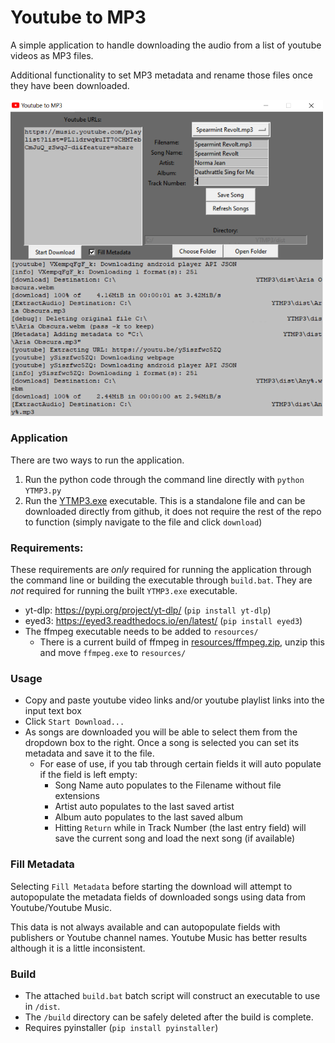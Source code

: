 # Youtube to MP3
A simple application to handle downloading the audio from a list of youtube videos as MP3 files.

Additional functionality to set MP3 metadata and rename those files once they have been downloaded.

<img src='resources/Screenshot.png' width='500'>

### Application
There are two ways to run the application.
 1. Run the python code through the command line directly with `python YTMP3.py`
 2. Run the [YTMP3.exe](dist/YTMP3.exe) executable. This is a standalone file and can be downloaded directly from github, it does not require the rest of the repo to function (simply navigate to the file and click `download`)

### Requirements:
These requirements are *only* required for running the application through the command line or building the executable through `build.bat`. They are *not* required for running the built `YTMP3.exe` executable.
  - yt-dlp: https://pypi.org/project/yt-dlp/ (`pip install yt-dlp`)
  - eyed3: https://eyed3.readthedocs.io/en/latest/ (`pip install eyed3`)
  - The ffmpeg executable needs to be added to `resources/`
    - There is a current build of ffmpeg in [resources/ffmpeg.zip](resources/ffmpeg.zip), unzip this and move `ffmpeg.exe` to `resources/`

### Usage
 - Copy and paste youtube video links and/or youtube playlist links into the input text box
 - Click `Start Download...`
 - As songs are downloaded you will be able to select them from the dropdown box to the right. Once a song is selected you can set its metadata and save it to the file.
   - For ease of use, if you tab through certain fields it will auto populate if the field is left empty:
      - Song Name auto populates to the Filename without file extensions
      - Artist auto populates to the last saved artist
      - Album auto populates to the last saved album
      - Hitting `Return` while in Track Number (the last entry field) will save the current song and load the next song (if available)

### Fill Metadata
Selecting `Fill Metadata` before starting the download will attempt to autopopulate the metadata fields of downloaded songs using data from Youtube/Youtube Music.

This data is not always available and can autopopulate fields with publishers or Youtube channel names. Youtube Music has better results although it is a little inconsistent.

### Build
 - The attached `build.bat` batch script will construct an executable to use in `/dist`.
 - The `/build` directory can be safely deleted after the build is complete.
 - Requires pyinstaller (`pip install pyinstaller`)
